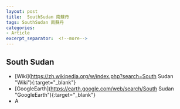 ```yaml
---
layout: post
title:  SouthSudan 南蘇丹
tags: SouthSudan 南蘇丹 
categories:
- Article
excerpt_separator:  <!--more-->
---
```

## South Sudan 
- [Wiki](https://zh.wikipedia.org/w/index.php?search=South Sudan "Wiki"){:target="_blank"} 
- [GoogleEarth](https://earth.google.com/web/search/South Sudan "GoogleEarth"){:target="_blank"} 
- A 

